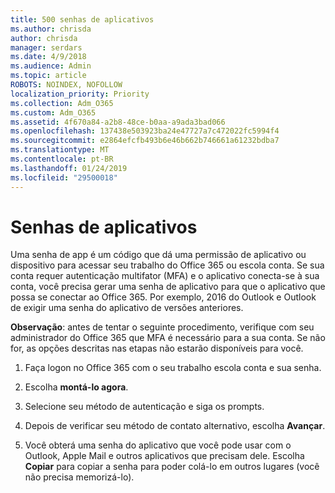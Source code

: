```yaml
---
title: 500 senhas de aplicativos
ms.author: chrisda
author: chrisda
manager: serdars
ms.date: 4/9/2018
ms.audience: Admin
ms.topic: article
ROBOTS: NOINDEX, NOFOLLOW
localization_priority: Priority
ms.collection: Adm_O365
ms.custom: Adm_O365
ms.assetid: 4f670a84-a2b8-48ce-b0aa-a9ada3bad066
ms.openlocfilehash: 137438e503923ba24e47727a7c472022fc5994f4
ms.sourcegitcommit: e2864efcfb493b6e46b662b746661a61232bdba7
ms.translationtype: MT
ms.contentlocale: pt-BR
ms.lasthandoff: 01/24/2019
ms.locfileid: "29500018"
---
```

# <a name="app-passwords"></a>Senhas de aplicativos

Uma senha de app é um código que dá uma permissão de aplicativo ou dispositivo para acessar seu trabalho do Office 365 ou escola conta. Se sua conta requer autenticação multifator (MFA) e o aplicativo conecta-se à sua conta, você precisa gerar uma senha de aplicativo para que o aplicativo que possa se conectar ao Office 365. Por exemplo, 2016 do Outlook e Outlook de exigir uma senha do aplicativo de versões anteriores.
  
 **Observação**: antes de tentar o seguinte procedimento, verifique com seu administrador do Office 365 que MFA é necessário para a sua conta. Se não for, as opções descritas nas etapas não estarão disponíveis para você.
  
1. Faça logon no Office 365 com o seu trabalho escola conta e sua senha.
    
2. Escolha **montá-lo agora**.
    
3. Selecione seu método de autenticação e siga os prompts.
    
4. Depois de verificar seu método de contato alternativo, escolha **Avançar**.
    
5. Você obterá uma senha do aplicativo que você pode usar com o Outlook, Apple Mail e outros aplicativos que precisam dele. Escolha **Copiar** para copiar a senha para poder colá-lo em outros lugares (você não precisa memorizá-lo). 
    

